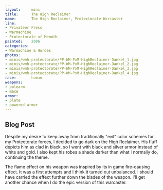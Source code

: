 ```yaml
---
layout:     mini
title:      The High Reclaimer
name:       The High Reclaimer, Protectorate Warcaster
line:       
- Privateer Press
- Warmachine
- Protectorate of Menoth
painted:    2006
categories:
- Warmachine & Hordes
photos:
- minis/wmh-protectorate/PP-WM-PoM-HighReclaimer-Dankel_1.jpg
- minis/wmh-protectorate/PP-WM-PoM-HighReclaimer-Dankel_2.jpg
- minis/wmh-protectorate/PP-WM-PoM-HighReclaimer-Dankel_3.jpg
- minis/wmh-protectorate/PP-WM-PoM-HighReclaimer-Dankel_4.jpg
race:       human
weapons:    
- polearm
- mace
armor:      
- plate
- powered armor
---
```


## Blog Post
Despite my desire to keep away from traditionally "evil" color schemes for my Protectorate forces, I decided to go dark on the High Reclaimer. His fluff depicts him as clad in black, so I went with black and silver armor instead of white and gold. I also kept his robes a shade darker than what I normally do, continuing the theme.
 
The flame effect on his weapon was inspired by its in game fire-causing effect. It was a first attempts and I think it turned out unbalanced.  I should have carried the effect further down the blades of the weapon.  I'll get another chance when I do the epic version of this warcaster.